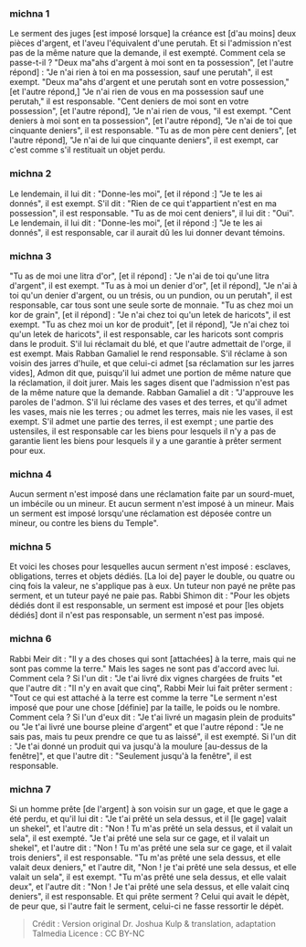 
### michna 1
Le serment des juges [est imposé lorsque] la créance est [d'au moins] deux pièces d'argent, et l'aveu l'équivalent d'une perutah. Et si l'admission n'est pas de la même nature que la demande, il est exempté. Comment cela se passe-t-il ? "Deux ma"ahs d'argent à moi sont en ta possession", [et l'autre répond] : "Je n'ai rien à toi en ma possession, sauf une perutah", il est exempt. "Deux ma"ahs d'argent et une perutah sont en votre possession," [et l'autre répond,] "Je n'ai rien de vous en ma possession sauf une perutah," il est responsable. "Cent deniers de moi sont en votre possession", [et l'autre répond], "Je n'ai rien de vous, "il est exempt. "Cent deniers à moi sont en ta possession", [et l'autre répond], "Je n'ai de toi que cinquante deniers", il est responsable. "Tu as de mon père cent deniers", [et l'autre répond], "Je n'ai de lui que cinquante deniers", il est exempt, car c'est comme s'il restituait un objet perdu.

### michna 2
Le lendemain, il lui dit : "Donne-les moi", [et il répond :] "Je te les ai donnés", il est exempt. S'il dit : "Rien de ce qui t'appartient n'est en ma possession", il est responsable. "Tu as de moi cent deniers", il lui dit : "Oui". Le lendemain, il lui dit : "Donne-les moi", [et il répond :] "Je te les ai donnés", il est responsable, car il aurait dû les lui donner devant témoins.

### michna 3
"Tu as de moi une litra d'or", [et il répond] : "Je n'ai de toi qu'une litra d'argent", il est exempt. "Tu as à moi un denier d'or", [et il répond], "Je n'ai à toi qu'un denier d'argent, ou un trésis, ou un pundion, ou un perutah", il est responsable, car tous sont une seule sorte de monnaie. "Tu as chez moi un kor de grain", [et il répond] : "Je n'ai chez toi qu'un letek de haricots", il est exempt. "Tu as chez moi un kor de produit", [et il répond], "Je n'ai chez toi qu'un letek de haricots", il est responsable, car les haricots sont compris dans le produit. S'il lui réclamait du blé, et que l'autre admettait de l'orge, il est exempt. Mais Rabban Gamaliel le rend responsable. S'il réclame à son voisin des jarres d'huile, et que celui-ci admet [sa réclamation sur les jarres vides], Admon dit que, puisqu'il lui admet une portion de même nature que la réclamation, il doit jurer. Mais les sages disent que l'admission n'est pas de la même nature que la demande. Rabban Gamaliel a dit : "J'approuve les paroles de l'admon. S'il lui réclame des vases et des terres, et qu'il admet les vases, mais nie les terres ; ou admet les terres, mais nie les vases, il est exempt. S'il admet une partie des terres, il est exempt ; une partie des ustensiles, il est responsable car les biens pour lesquels il n'y a pas de garantie lient les biens pour lesquels il y a une garantie à prêter serment pour eux.

### michna 4
Aucun serment n'est imposé dans une réclamation faite par un sourd-muet, un imbécile ou un mineur. Et aucun serment n'est imposé à un mineur. Mais un serment est imposé lorsqu'une réclamation est déposée contre un mineur, ou contre les biens du Temple".

### michna 5
Et voici les choses pour lesquelles aucun serment n'est imposé : esclaves, obligations, terres et objets dédiés. [La loi de] payer le double, ou quatre ou cinq fois la valeur, ne s'applique pas à eux. Un tuteur non payé ne prête pas serment, et un tuteur payé ne paie pas. Rabbi Shimon dit :  "Pour les objets dédiés dont il est responsable, un serment est imposé et pour [les objets dédiés] dont il n'est pas responsable, un serment n'est pas imposé.

### michna 6
Rabbi Meir dit : "Il y a des choses qui sont [attachées] à la terre, mais qui ne sont pas comme la terre." Mais les sages ne sont pas d'accord avec lui. Comment cela ? Si l'un dit : "Je t'ai livré dix vignes chargées de fruits "et que l'autre dit : "Il n'y en avait que cinq", Rabbi Meir lui fait prêter serment :  "Tout ce qui est attaché à la terre est comme la terre "Le serment n'est imposé que pour une chose [définie] par la taille, le poids ou le nombre. Comment cela ? Si l'un d'eux dit : "Je t'ai livré un magasin plein de produits" ou "Je t'ai livré une bourse pleine d'argent" et que l'autre répond : "Je ne sais pas, mais tu peux prendre ce que tu as laissé", il est exempté. Si l'un dit : "Je t'ai donné un produit qui va jusqu'à la moulure [au-dessus de la fenêtre]", et que l'autre dit : "Seulement jusqu'à la fenêtre", il est responsable.

### michna 7
Si un homme prête [de l'argent] à son voisin sur un gage, et que le gage a été perdu, et qu'il lui dit : "Je t'ai prêté un sela dessus, et il [le gage] valait un shekel", et l'autre dit : "Non ! Tu m'as prêté un sela dessus, et il valait un sela", il est exempté. "Je t'ai prêté une sela sur ce gage, et il valait un shekel", et l'autre dit : "Non ! Tu m'as prêté une sela sur ce gage, et il valait trois deniers", il est responsable. "Tu m'as prêté une sela dessus, et elle valait deux deniers," et l'autre dit, "Non ! je t'ai prêté une sela dessus, et elle valait un sela", il est exempt. "Tu m'as prêté une sela dessus, et elle valait deux", et l'autre dit : "Non ! Je t'ai prêté une sela dessus, et elle valait cinq deniers", il est responsable. Et qui prête serment ? Celui qui avait le dépèt, de peur que, si l'autre fait le serment, celui-ci ne fasse ressortir le dépèt.

>Crédit : Version original Dr. Joshua Kulp & translation, adaptation Talmedia
>Licence : CC BY-NC